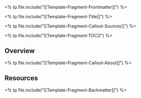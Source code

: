 <% tp.file.include("[[Template-Fragment-Frontmatter]]") %>

<% tp.file.include("[[Template-Fragment-Title]]") %>

<% tp.file.include("[[Template-Fragment-Callout-Sources]]") %>

<% tp.file.include("[[Template-Fragment-TOC]]") %>

## Overview

<% tp.file.include("[[Template-Fragment-Callout-About]]") %>

## Resources

<% tp.file.include("[[Template-Fragment-Backmatter]]") %>